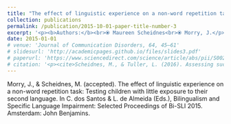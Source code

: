 ```yaml
---
title: "The effect of linguistic experience on a non-word repetition task: Testing children with little exposure to their second language."
collection: publications
permalink: /publication/2015-10-01-paper-title-number-3
excerpt: '<p><b>Authors:</b><br>⦿ Maureen Scheidnes<br>⦿ Morry, J.</p>'
date: 2015-01-01
# venue: 'Journal of Communication Disorders, 64, 45–61'
# slidesurl: 'http://academicpages.github.io/files/slides3.pdf'
# paperurl: 'https://www.sciencedirect.com/science/article/abs/pii/S0021992416301381?via%3Dihub'
# citation: '<p><cite>Scheidnes, M., & Tuller, L. (2016). Assessing successive bilinguals in two languages: A longitudinal look at English-speaking children in France. Journal of Communication Disorders, 64, 45–61. 10.1016/j.jcomdis.2016.10.001</cite></p>'
---
```


Morry, J., & Scheidnes, M. (accepted). The effect of linguistic experience on a non-word repetition task: Testing children with little exposure to their second language. In C. dos Santos & L. de Almeida (Eds.), Bilingualism and Specific Language Impairment: Selected Proceedings of Bi-SLI 2015. Amsterdam: John Benjamins.


